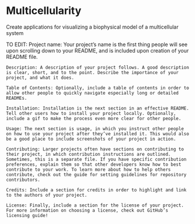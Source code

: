 # Multicellularity
Create applications for visualizing a biophysical model of a multicellular system

TO EDIT:
    Project name: Your project’s name is the first thing people will see upon scrolling down to your README, and is included upon creation of your README file.

    Description: A description of your project follows. A good description is clear, short, and to the point. Describe the importance of your project, and what it does.

    Table of Contents: Optionally, include a table of contents in order to allow other people to quickly navigate especially long or detailed READMEs.

    Installation: Installation is the next section in an effective README. Tell other users how to install your project locally. Optionally, include a gif to make the process even more clear for other people.

    Usage: The next section is usage, in which you instruct other people on how to use your project after they’ve installed it. This would also be a good place to include screenshots of your project in action.

    Contributing: Larger projects often have sections on contributing to their project, in which contribution instructions are outlined. Sometimes, this is a separate file. If you have specific contribution preferences, explain them so that other developers know how to best contribute to your work. To learn more about how to help others contribute, check out the guide for setting guidelines for repository contributors.

    Credits: Include a section for credits in order to highlight and link to the authors of your project.

    License: Finally, include a section for the license of your project. For more information on choosing a license, check out GitHub’s licensing guide!
